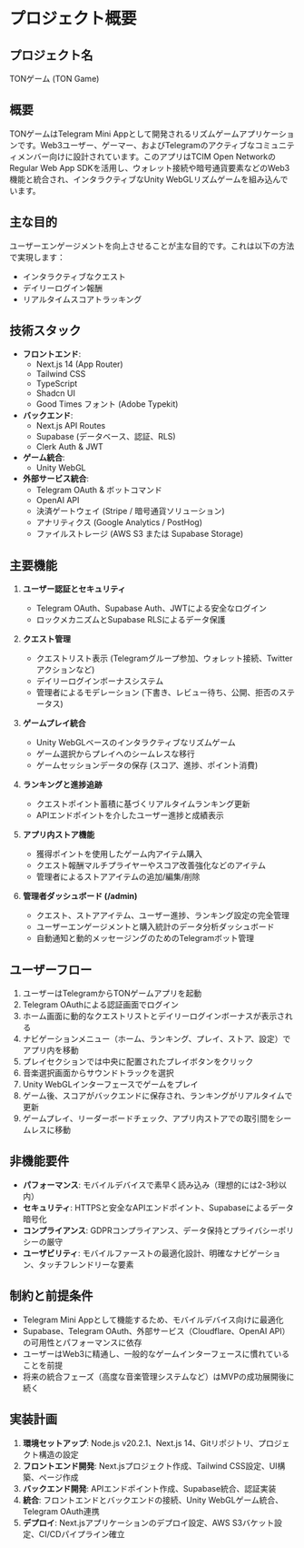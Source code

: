 # プロジェクト概要

<!-- 2025/3/17: メモリバンク初期化時に作成。既存のプロジェクト文書から情報を抽出して作成 -->

## プロジェクト名
TONゲーム (TON Game)

## 概要
TONゲームはTelegram Mini Appとして開発されるリズムゲームアプリケーションです。Web3ユーザー、ゲーマー、およびTelegramのアクティブなコミュニティメンバー向けに設計されています。このアプリはTCIM Open NetworkのRegular Web App SDKを活用し、ウォレット接続や暗号通貨要素などのWeb3機能と統合され、インタラクティブなUnity WebGLリズムゲームを組み込んでいます。

## 主な目的
ユーザーエンゲージメントを向上させることが主な目的です。これは以下の方法で実現します：
- インタラクティブなクエスト
- デイリーログイン報酬
- リアルタイムスコアトラッキング

## 技術スタック
- **フロントエンド**: 
  - Next.js 14 (App Router)
  - Tailwind CSS
  - TypeScript
  - Shadcn UI
  - Good Times フォント (Adobe Typekit)
- **バックエンド**: 
  - Next.js API Routes
  - Supabase (データベース、認証、RLS)
  - Clerk Auth & JWT
- **ゲーム統合**: 
  - Unity WebGL
- **外部サービス統合**:
  - Telegram OAuth & ボットコマンド
  - OpenAI API
  - 決済ゲートウェイ (Stripe / 暗号通貨ソリューション)
  - アナリティクス (Google Analytics / PostHog)
  - ファイルストレージ (AWS S3 または Supabase Storage)

## 主要機能
1. **ユーザー認証とセキュリティ**
   - Telegram OAuth、Supabase Auth、JWTによる安全なログイン
   - ロックメカニズムとSupabase RLSによるデータ保護

2. **クエスト管理**
   - クエストリスト表示 (Telegramグループ参加、ウォレット接続、Twitterアクションなど)
   - デイリーログインボーナスシステム
   - 管理者によるモデレーション (下書き、レビュー待ち、公開、拒否のステータス)

3. **ゲームプレイ統合**
   - Unity WebGLベースのインタラクティブなリズムゲーム
   - ゲーム選択からプレイへのシームレスな移行
   - ゲームセッションデータの保存 (スコア、進捗、ポイント消費)

4. **ランキングと進捗追跡**
   - クエストポイント蓄積に基づくリアルタイムランキング更新
   - APIエンドポイントを介したユーザー進捗と成績表示

5. **アプリ内ストア機能**
   - 獲得ポイントを使用したゲーム内アイテム購入
   - クエスト報酬マルチプライヤーやスコア改善強化などのアイテム
   - 管理者によるストアアイテムの追加/編集/削除

6. **管理者ダッシュボード (/admin)**
   - クエスト、ストアアイテム、ユーザー進捗、ランキング設定の完全管理
   - ユーザーエンゲージメントと購入統計のデータ分析ダッシュボード
   - 自動通知と動的メッセージングのためのTelegramボット管理

## ユーザーフロー
1. ユーザーはTelegramからTONゲームアプリを起動
2. Telegram OAuthによる認証画面でログイン
3. ホーム画面に動的なクエストリストとデイリーログインボーナスが表示される
4. ナビゲーションメニュー（ホーム、ランキング、プレイ、ストア、設定）でアプリ内を移動
5. プレイセクションでは中央に配置されたプレイボタンをクリック
6. 音楽選択画面からサウンドトラックを選択
7. Unity WebGLインターフェースでゲームをプレイ
8. ゲーム後、スコアがバックエンドに保存され、ランキングがリアルタイムで更新
9. ゲームプレイ、リーダーボードチェック、アプリ内ストアでの取引間をシームレスに移動

## 非機能要件
- **パフォーマンス**: モバイルデバイスで素早く読み込み（理想的には2-3秒以内）
- **セキュリティ**: HTTPSと安全なAPIエンドポイント、Supabaseによるデータ暗号化
- **コンプライアンス**: GDPRコンプライアンス、データ保持とプライバシーポリシーの厳守
- **ユーザビリティ**: モバイルファーストの最適化設計、明確なナビゲーション、タッチフレンドリーな要素

## 制約と前提条件
- Telegram Mini Appとして機能するため、モバイルデバイス向けに最適化
- Supabase、Telegram OAuth、外部サービス（Cloudflare、OpenAI API）の可用性とパフォーマンスに依存
- ユーザーはWeb3に精通し、一般的なゲームインターフェースに慣れていることを前提
- 将来の統合フェーズ（高度な音楽管理システムなど）はMVPの成功展開後に続く

## 実装計画
1. **環境セットアップ**: Node.js v20.2.1、Next.js 14、Gitリポジトリ、プロジェクト構造の設定
2. **フロントエンド開発**: Next.jsプロジェクト作成、Tailwind CSS設定、UI構築、ページ作成
3. **バックエンド開発**: APIエンドポイント作成、Supabase統合、認証実装
4. **統合**: フロントエンドとバックエンドの接続、Unity WebGLゲーム統合、Telegram OAuth連携
5. **デプロイ**: Next.jsアプリケーションのデプロイ設定、AWS S3バケット設定、CI/CDパイプライン確立
